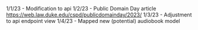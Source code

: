 1/1/23 - Modification to api
1/2/23 - Public Domain Day article https://web.law.duke.edu/cspd/publicdomainday/2023/
1/3/23 - Adjustment to api endpoint view
1/4/23 - Mapped new (potential) audiobook model
